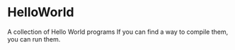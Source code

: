 # HelloWorld
A collection of Hello World programs
If you can find a way to compile them, you can run them.
